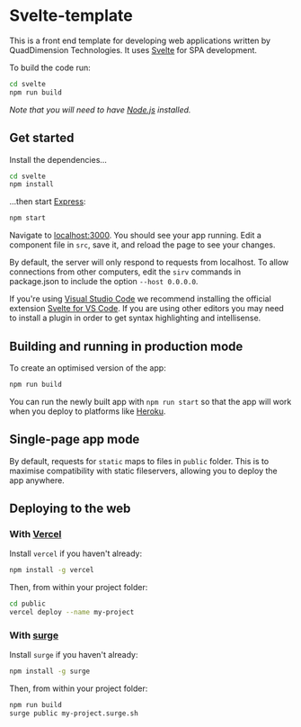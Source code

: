 # Svelte-template

This is a front end template for developing web applications written by QuadDimension Technologies. It uses [Svelte](https://svelte.dev/) for SPA development.

To build the code run:

```bash
cd svelte
npm run build
```

*Note that you will need to have [Node.js](https://nodejs.org) installed.*

## Get started

Install the dependencies...

```bash
cd svelte
npm install
```
...then start [Express](https://expressjs.com):

```bash
npm start
```

Navigate to [localhost:3000](http://localhost:3000). You should see your app running. Edit a component file in `src`, save it, and reload the page to see your changes.

By default, the server will only respond to requests from localhost. To allow connections from other computers, edit the `sirv` commands in package.json to include the option `--host 0.0.0.0`.

If you're using [Visual Studio Code](https://code.visualstudio.com/) we recommend installing the official extension [Svelte for VS Code](https://marketplace.visualstudio.com/items?itemName=svelte.svelte-vscode). If you are using other editors you may need to install a plugin in order to get syntax highlighting and intellisense.

## Building and running in production mode

To create an optimised version of the app:

```bash
npm run build
```

You can run the newly built app with `npm run start` so that the app will work when you deploy to platforms like [Heroku](https://heroku.com).


## Single-page app mode

By default, requests for `static` maps to files in `public` folder. This is to maximise compatibility with static fileservers, allowing you to deploy the app anywhere.

## Deploying to the web

### With [Vercel](https://vercel.com)

Install `vercel` if you haven't already:

```bash
npm install -g vercel
```

Then, from within your project folder:

```bash
cd public
vercel deploy --name my-project
```

### With [surge](https://surge.sh/)

Install `surge` if you haven't already:

```bash
npm install -g surge
```

Then, from within your project folder:

```bash
npm run build
surge public my-project.surge.sh
```